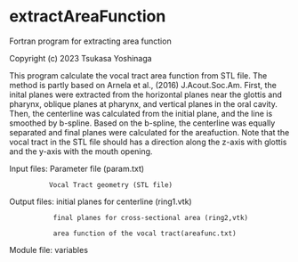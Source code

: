 # extractAreaFunction
 Fortran program for extracting area function

 Copyright (c) 2023  Tsukasa Yoshinaga
  
 This program calculate the vocal tract area function from STL file.
 The method is partly based on Arnela et al., (2016) J.Acout.Soc.Am.
 First, the inital planes were extracted from the horizontal planes
 near the glottis and pharynx, oblique planes at pharynx, and vertical
 planes in the oral cavity. Then, the centerline was calculated from
 the initial plane, and the line is smoothed by b-spline.
 Based on the b-spline, the centerline was equally separated and
 final planes were calculated for the areafuction.
 Note that the vocal tract in the STL file should has a direction
 along the z-axis with glottis and the y-axis with the mouth opening.

 Input files: Parameter file (param.txt)

              Vocal Tract geometry (STL file) 

 Output files: initial planes for centerline (ring1.vtk)

               final planes for cross-sectional area (ring2,vtk)

               area function of the vocal tract(areafunc.txt)
   
 Module file: variables
